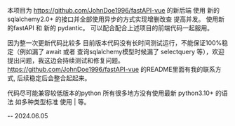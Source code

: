 本项目为 https://github.com/JohnDoe1996/fastAPI-vue 的新后端 使用 新的sqlalchemy2.0+ 的接口并全部使用异步的方式实现增删改查 提高并发。 使用新的fastAPI 和 新的 pydantic。 可以配合配合上述项目的前端代码一起服用。

因为整一次更新代码比较多 目前版本代码没有长时间测试运行，不能保证100%稳定（例如漏了 await 或者 查询sqlalchemy模型时候漏了 selectquery 等），欢迎提出问题，我这边会持续测试和修复问题。https://github.com/JohnDoe1996/fastAPI-vue 的README里面有我的联系方式, 后续稳定后会整合起起来。 

代码尽可能兼容较低版本的python 所有很多地方没有使用最新 python3.10+ 的语法  如多种类型标准 使用 | 等。 

-- 2024.06.05